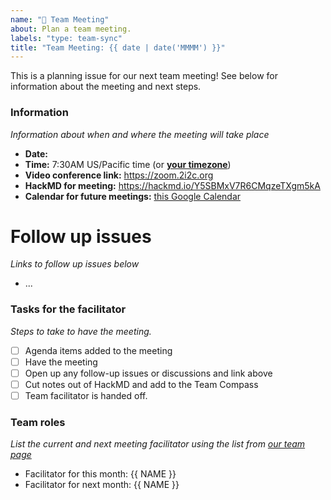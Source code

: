 ```yaml
---
name: "📅 Team Meeting"
about: Plan a team meeting.
labels: "type: team-sync"
title: "Team Meeting: {{ date | date('MMMM') }}"
---
```


This is a planning issue for our next team meeting! See below for information about the meeting and next steps.

### Information

_Information about when and where the meeting will take place_

- **Date:** <YYYY-MM-DD>
- **Time:** 7:30AM US/Pacific time (or [**your timezone**](https://arewemeetingyet.com/Los%20Angeles/<YYYY-MM-DD>/07:30/2i2c%20Team%20Meeting#eyJ1cmwiOiJodHRwczovL2hhY2ttZC5pby9ZNVNCTXhWN1I2Q01xemVUWGdtNWtBIn0=))
- **Video conference link:** https://zoom.2i2c.org
- **HackMD for meeting:** https://hackmd.io/Y5SBMxV7R6CMqzeTXgm5kA
- **Calendar for future meetings:** [this Google Calendar](https://calendar.google.com/calendar/embed?src=c_4hjjouojd8psql9i1a8nd1uff4%40group.calendar.google.com&ctz=America%2FLos_Angeles)

# Follow up issues

_Links to follow up issues below_

- ...

### Tasks for the facilitator

_Steps to take to have the meeting._

- [ ] Agenda items added to the meeting
- [ ] Have the meeting
- [ ] Open up any follow-up issues or discussions and link above
- [ ] Cut notes out of HackMD and add to the Team Compass
- [ ] Team facilitator is handed off.

### Team roles

_List the current and next meeting facilitator using the list from [our team page](https://team-compass.2i2c.org/en/latest/about/team.html)_

- Facilitator for this month: {{ NAME }}
- Facilitator for next month: {{ NAME }}